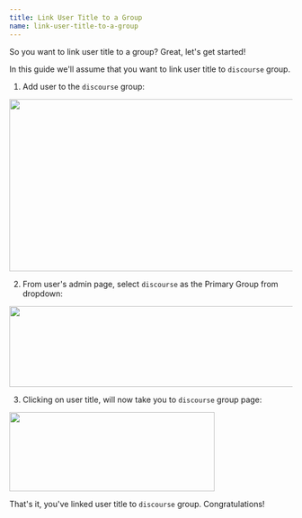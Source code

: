 ```yaml
---
title: Link User Title to a Group
name: link-user-title-to-a-group
---
```


So you want to link user title to a group? Great, let's get started!

In this guide we'll assume that you want to link user title to `discourse` group.

1) Add user to the `discourse` group:

<img src="/uploads/default/33925/0a49c9a4c5728a9b.png" width="655" height="307"> 

2) From user's admin page, select `discourse` as the Primary Group from dropdown:

<img src="/uploads/default/33922/7eb85e66eea3b34d.png" width="690" height="144">

3) Clicking on user title, will now take you to `discourse` group page:

<img src="/uploads/default/33928/fa52a1d3cf18ee35.png" width="365" height="141"> 

That's it, you've linked user title to `discourse` group. Congratulations!
